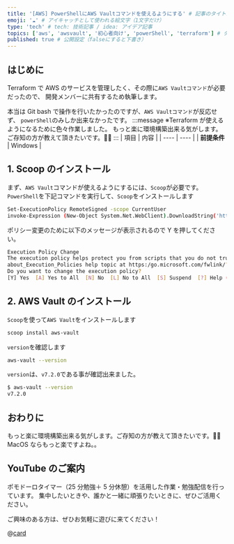 ```yaml
---
title: '[AWS] PowerShellにAWS Vaultコマンドを使えるようにする' # 記事のタイトル
emoji: '☁️' # アイキャッチとして使われる絵文字（1文字だけ）
type: 'tech' # tech: 技術記事 / idea: アイデア記事
topics: ['aws', 'awsvault', '初心者向け', 'powerShell', 'terraform'] # タグ。["markdown", "rust", "aws"]のように指定する
published: true # 公開設定（falseにすると下書き）
---
```


## はじめに

Terraform で AWS のサービスを管理したく、その際に`AWS Vaultコマンド`が必要だったので、
開発メンバーに共有するため執筆します。

本当は Git bash で操作を行いたかったのですが、`AWS Vaultコマンド`が反応せず、
`powerShell`のみしか出来なかったです。
:::message
※Terraform が使えるようになるために色々作業しました。
もっと楽に環境構築出来る気がします。ご存知の方が教えて頂きたいです。🙇‍♀️
:::
| 項目 | 内容 |
| ---- | ---- |
| **前提条件** | Windows |

## 1. Scoop のインストール

まず、`AWS Vault`コマンドが使えるようにするには、`Scoop`が必要です。
`PowerShell`を下記コマンドを実行して、`Scoop`をインストールします

```bash
Set-ExecutionPolicy RemoteSigned -scope CurrentUser
invoke-Expression (New-Object System.Net.WebClient).DownloadString('https://get.scoop.sh')
```

ポリシー変更のために以下のメッセージが表示されるので Y を押してください。

```bash
Execution Policy Change
The execution policy helps protect you from scripts that you do not trust. Changing the execution policy might expose you to the security risks described in the
about_Execution_Policies help topic at https:/go.microsoft.com/fwlink/?LinkID=135170.
Do you want to change the execution policy?
[Y] Yes  [A] Yes to All  [N] No  [L] No to All  [S] Suspend  [?] Help (default is "N"): Y
```

## 2. AWS Vault のインストール

`Scoop`を使って`AWS Vault`をインストールします

```bash
scoop install aws-vault
```

`version`を確認します

```bash
aws-vault --version
```

`version`は、`v7.2.0`である事が確認出来ました。

```bash
$ aws-vault --version
v7.2.0
```

## おわりに

もっと楽に環境構築出来る気がします。ご存知の方が教えて頂きたいです。🙇‍♀️
MacOS ならもっと楽ですよね。。

## YouTube のご案内

ポモドーロタイマー（25 分勉強＋ 5 分休憩）を活用した作業・勉強配信を行っています。
集中したいときや、誰かと一緒に頑張りたいときに、ぜひご活用ください。

ご興味のある方は、ぜひお気軽に遊びに来てください！

@[card](https://www.youtube.com/@aew2sbee)
